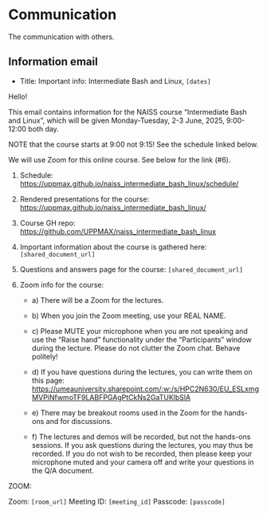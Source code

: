 # Communication

The communication with others.

## Information email

- Title: Important info: Intermediate Bash and Linux, `[dates]`

<!-- markdownlint-disable MD013 --><!-- Do not split up lines, so that copypasting to an email preserves paragraphs. This will break 80 characters per line -->

Hello!

This email contains information for the NAISS course “Intermediate Bash and Linux”, which will be given Monday-Tuesday, 2-3 June, 2025, 9:00-12:00 both day.

NOTE that the course starts at 9:00 not 9:15! See the schedule linked below.

We will use Zoom for this online course. See below for the link (#6).

1) Schedule: https://uppmax.github.io/naiss_intermediate_bash_linux/schedule/

2) Rendered presentations for the course: https://uppmax.github.io/naiss_intermediate_bash_linux/

3) Course GH repo: https://github.com/UPPMAX/naiss_intermediate_bash_linux

4) Important information about the course is gathered here: `[shared_document_url]`

5) Questions and answers page for the course: `[shared_document_url]`

6) Zoom info for the course:

    - a) There will be a Zoom for the lectures.

    - b) When you join the Zoom meeting, use your REAL NAME.

    - c) Please MUTE your microphone when you are not speaking and use the “Raise hand” functionality under the “Participants” window during the lecture. Please do not clutter the Zoom chat. Behave politely!

    - d) If you have questions during the lectures, you can write them on this page: https://umeauniversity.sharepoint.com/:w:/s/HPC2N630/EU_ESLxmgMVPiNfwmoTF9LABFPGAgPtCkNs2GaTUKlbSlA
    - e) There may be breakout rooms used in the Zoom for the hands-ons and for discussions.
    - f) The lectures and demos will be recorded, but not the hands-ons sessions. If you ask questions during the lectures, you may thus be recorded. If you do not wish to be recorded, then please keep your microphone muted and your camera off and write your questions in the Q/A document.

ZOOM:

Zoom: `[room_url]`
Meeting ID: `[meeting_id]`
Passcode: `[passcode]`

<!-- markdownlint-enable MD013 -->
